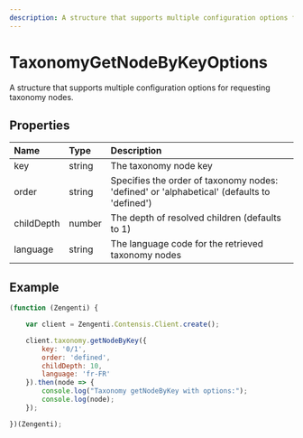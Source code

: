 ```yaml
---
description: A structure that supports multiple configuration options for requesting taxonomy nodes.
---
```

# TaxonomyGetNodeByKeyOptions

A structure that supports multiple configuration options for requesting taxonomy nodes.

## Properties

| Name | Type |  Description |
| :------- | :----- | :---------- |
| key | string | The taxonomy node key |
| order | string | Specifies the order of taxonomy nodes: 'defined' or 'alphabetical' (defaults to 'defined') |
| childDepth | number | The depth of resolved children (defaults to 1) |
| language | string | The language code for the retrieved taxonomy nodes |

## Example

```js
(function (Zengenti) {

    var client = Zengenti.Contensis.Client.create();

    client.taxonomy.getNodeByKey({
        key: '0/1',
        order: 'defined',
        childDepth: 10,
        language: 'fr-FR'
    }).then(node => {        
        console.log("Taxonomy getNodeByKey with options:");
        console.log(node);
    });

})(Zengenti);
```
